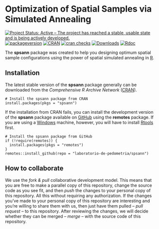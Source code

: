 <!-- Generated by knitr: do not edit by hand. Please edit the content in README.Rmd -->

Optimization of Spatial Samples via Simulated Annealing
=======================================================

[![Project Status: Active – The project has reached a stable, usable
state and is being actively
developed.](https://www.repostatus.org/badges/latest/active.svg)](http://www.repostatus.org/#active)
[![packageversion](https://img.shields.io/badge/devel%20version-2.2.1-firebrick.svg?style=flat-square)](commits/master)
[![CRAN](https://www.r-pkg.org/badges/version/spsann)](https://cran.r-project.org/package=spsann)
[![cran
checks](https://cranchecks.info/badges/worst/spsann)](https://cran.r-project.org/web/checks/check_results_spsann.html)
[![Downloads](https://cranlogs.r-pkg.org/badges/spsann?color=brightgreen)](http://www.r-pkg.org/pkg/spsann)
[![Rdoc](https://www.rdocumentation.org/badges/version/spsann)](http://www.rdocumentation.org/packages/spsann)

The **spsann** package was created to help you designing optimum spatial
sample configurations using the power of spatial simulated annealing in
[R](https://www.r-project.org/).

Installation
------------

The latest stable version of the **spsann** package generally can be
downloaded from the *Comprehensive R Archive Network*
([CRAN](https://CRAN.R-project.org/package=febr)).

    # Install the spsann package from CRAN
    install.packages(pkgs = "spsann")

If the installation from CRAN fails, you can install the development
version of the **spsann** package available on
[GitHub](https://github.com/laboratorio-de-pedometria/spsann) using the
**remotes** package. If you are using a
[Windows](https://cran.r-project.org/bin/windows/) machine, however, you
will have to install
[Rtools](https://cran.r-project.org/bin/windows/Rtools/) first.

    # Install the spsann package from GitHub
    if (!require(remotes)) {
      install.packages(pkgs = "remotes")
    }
    remotes::install_github(repo = "laboratorio-de-pedometria/spsann")

How to collaborate
------------------

We use the *fork & pull* collaborative development model. This means
that you are free to make a parallel copy of this repository, change the
source code as you see fit, and then *push* the changes to your personal
copy of this repository. All this without requiring any authorization.
If the changes you’ve made to your personal copy of this repository are
interesting and you’re willing to share them with us, then just have
them pulled – *pull request* – to this repository. After reviewing the
changes, we will decide whether they can be merged – *merge* – with the
source code of this repository.
